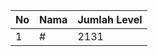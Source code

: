 | No | Nama            | Jumlah Level |
|----|-----------------|--------------|
| 1  | #    |    2131        |

